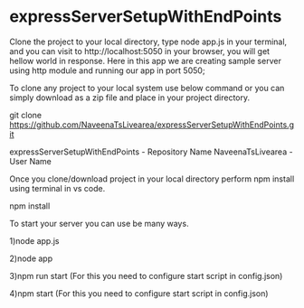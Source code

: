 # expressServerSetupWithEndPoints

Clone the project to your local directory, type node app.js in your terminal, and you can visit to http://localhost:5050 in your browser, you will get hellow world in response. Here in this app we are creating sample server using http module and running our app in port 5050;

To clone any project to your local system use below command or you can simply download as a zip file and place in your project directory.

git clone https://github.com/NaveenaTsLivearea/expressServerSetupWithEndPoints.git

expressServerSetupWithEndPoints - Repository Name NaveenaTsLivearea - User Name

Once you clone/download project in your local directory perform npm install using terminal in vs code.

npm install

To start your server you can use be many ways.

1)node app.js

2)node app

3)npm run start (For this you need to configure start script in config.json)

4)npm start (For this you need to configure start script in config.json)
